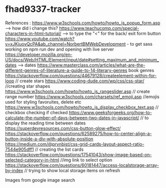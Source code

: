 # fhad9337-tracker


References :
https://www.w3schools.com/howto/howto_js_popup_form.asp --> how did i change this?
https://www.teachucomp.com/special-characters-in-html-tutorial/ --> to type the "<" for the back/ exit form button
https://www.youtube.com/watch?v=xJKiuovQcPA&ab_channel=NorbertBMWebDevelopment - to get sass working on npm run dev and opening with live server 
https://developer.mozilla.org/en-US/docs/Web/HTML/Element/input/date#setting_maximum_and_minimum_dates --> dates
https://www.masterclass.com/articles/what-are-the-different-genres-of-literature-a-guide-to-14-literary-genres book genres
https://stackoverflow.com/questions/44679128/createelement-within-for-loop // create stars
https://www.coding-dude.com/wp/css/css-star/ //creating star shapes
https://www.w3schools.com/howto/howto_js_rangeslider.asp // create range number
https://www.w3schools.com/charsets/ref_emoji.asp //emojis used for styling favoruites, delete etc 
https://www.w3schools.com/howto/howto_js_display_checkbox_text.asp // checkbox checking if checked
https://www.geeksforgeeks.org/how-to-calculate-the-number-of-days-between-two-dates-in-javascript/ // to display the reading time between dates 
https://superdevresources.com/css-button-glow-effect/
https://stackoverflow.com/questions/62589275/how-to-center-align-a-button-inside-a-div-with-absolute-position 
https://medium.com/@prvnbist/css-grid-cards-layout-aspect-ratio-7544e905dff1 // creating the list cards
https://stackoverflow.com/questions/17541043/show-image-based-on-selected-category-in-html //img link to select option
https://stackoverflow.com/questions/60181447/access-localstorage-array-by-index // trying to show local storage items on refresh

Images from google image search